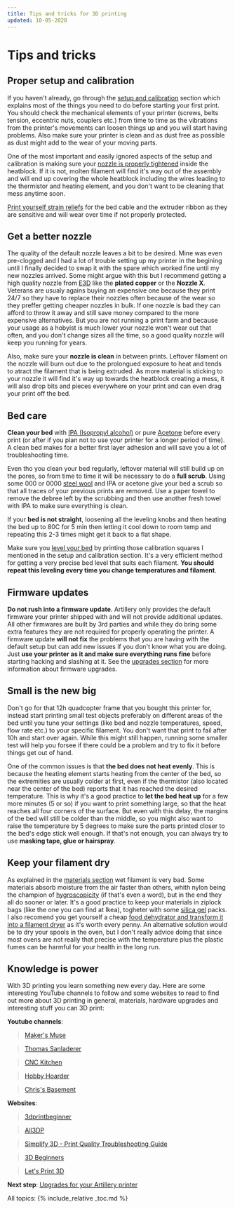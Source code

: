 ```yaml
---
title: Tips and tricks for 3D printing
updated: 10-05-2020
---
```

# Tips and tricks

## Proper setup and calibration

If you haven't already, go through the [setup and calibration](setup) section which explains most of the things you need to do before starting your first print. You should check the mechanical elements of your printer (screws, belts tension, eccentric nuts, couplers etc.) from time to time as the vibrations from the printer's movements can loosen things up and you will start having problems. Also make sure your printer is clean and as dust free as possible as dust might add to the wear of your moving parts.

One of the most important and easily ignored aspects of the setup and calibration is making sure your [nozzle is properly tightened](setup#the-extruder-block) inside the heatblock. If it is not, molten filament will find it's way out of the assembly and will end up covering the whole heatblock including the wires leading to the thermistor and heating element, and you don't want to be cleaning that mess anytime soon.

[Print yourself strain reliefs](setup#your-first-useful-prints) for the bed cable and the extruder ribbon as they are sensitive and will wear over time if not properly protected.

## Get a better nozzle

The quality of the default nozzle leaves a bit to be desired. Mine was even pre-clogged and I had a lot of trouble setting up my printer in the begining until I finally decided to swap it with the spare which worked fine until my new nozzles arrived. Some might argue with this but I recommend getting a high quality nozzle from [E3D](https://e3d-online.com/nozzles-for-3d-printer/volcano-nozzles) like the **plated copper** or the **Nozzle X**. Veterans are usualy agains buying an expensive one because they print 24/7 so they have to replace their nozzles often because of the wear so they preffer getting cheaper nozzles in bulk. If one nozzle is bad they can afford to throw it away and still save money compared to the more expensive alternatives. But you are not running a print farm and because your usage as a hobyist is much lower your nozzle won't wear out that often, and you don't change sizes all the time, so a good quality nozzle will keep you running for years.

Also, make sure your **nozzle is clean** in between prints. Leftover filament on the nozzle will burn out due to the prolongued exposure to heat and tends to atract the filament that is being extruded. As more material is sticking to your nozzle it will find it's way up towards the heatblock creating a mess, it will also drop bits and pieces everywhere on your print and can even drag your print off the bed.

## Bed care

**Clean your bed** with [IPA (Isopropyl alcohol)](https://en.wikipedia.org/wiki/Isopropyl_alcohol) or pure [Acetone](https://en.wikipedia.org/wiki/Acetone) before every print (or after if you plan not to use your printer for a longer period of time). A clean bed makes for a better first layer adhesion and will save you a lot of troubleshooting time.

Even tho you clean your bed regularly, leftover material will still build up on the pores, so from time to time it will be necessary to do a **full scrub**. Using some 000 or 0000 [steel wool](https://en.wikipedia.org/wiki/Steel_wool) and IPA or acetone give your bed a scrub so that all traces of your previous prints are removed. Use a paper towel to remove the debree left by the scrubbing and then use another fresh towel with IPA to make sure everything is clean.

If your **bed is not straight**, loosening all the leveling knobs and then heating the bed up to 80C for 5 min then letting it cool down to room temp and repeating this 2-3 times might get it back to a flat shape.

Make sure you [level your bed](setup#bed-leveling) by printing those calibration squares I mentioned in the setup and calibration section. It's a very efficient method for getting a very precise bed level that suits each filament. **You should repeat this leveling every time you change temperatures and filament**. 

## Firmware updates

**Do not rush into a firmware update**. Artillery only provides the default firmware your printer shipped with and will not provide additional updates. All other firmwares are built by 3rd parties and while they do bring some extra features they are not required for properly operating the printer. A firmware update **will not fix** the problems that you are having with the default setup but can add new issues if you don't know what you are doing. Just **use your printer as it and make sure everything runs fine** before starting hacking and slashing at it. See the [upgrades section](upgrades#firmware-options) for more information about firmware upgrades.

## Small is the new big

Don't go for that 12h quadcopter frame that you bought this printer for, instead start printing small test objects preferably on different areas of the bed until you tune your settings (like bed and nozzle temperatures, speed, flow rate etc.) to your specific filament. You don't want that print to fail after 10h and start over again. While this might still happen, running some smaller test will help you forsee if there could be a problem and try to fix it before things get out of hand. 

One of the common issues is that **the bed does not heat evenly**. This is because the heating element starts heating from the center of the bed, so the extremities are usually colder at first, even if the thermistor (also located near the center of the bed) reports that it has reached the desired temperature. This is why it's a good practice to **let the bed heat up** for a few more minutes (5 or so) if you want to print something large, so that the heat reaches all four corners of the surface. But even with this delay, the margins of the bed will still be colder than the middle, so you might also want to raise the temperature by 5 degrees to make sure the parts printed closer to the bed's edge stick well enough. If that's not enough, you can always try to use **masking tape, glue or hairspray**.

## Keep your filament dry

As explained in the [materials section](materials) wet filament is very bad. Some materials absorb moisture from the air faster than others, whith nylon being the champion of [hygroscopicity](https://en.wikipedia.org/wiki/Hygroscopy) (if that's even a word), but in the end they all do sooner or later. It's a good practice to keep your materials in ziplock bags (like the one you can find at Ikea), togheter with some [silica gel](https://en.wikipedia.org/wiki/Silica_gel) packs. I also recomend you get yourself a cheap [food dehydrator and transform it into a filament dryer](materials#water-is-bad) as it's worth every penny. An alternative solution would be to dry your spools in the oven, but I don't really advice doing that since most ovens are not really that precise with the temperature plus the plastic fumes can be harmful for your health in the long run.

## Knowledge is power

With 3D printing you learn something new every day. Here are some interesting YouTube channels to follow and some websites to read to find out more about 3D printing in general, materials, hardware upgrades and interesting stuff you can 3D print:

**Youtube channels**:
> [Maker's Muse](https://www.youtube.com/channel/UCxQbYGpbdrh-b2ND-AfIybg)

> [Thomas Sanladerer](https://www.youtube.com/channel/UCb8Rde3uRL1ohROUVg46h1A)

> [CNC Kitchen](https://www.youtube.com/channel/UCiczXOhGpvoQGhOL16EZiTg)

> [Hobby Hoarder](https://www.youtube.com/channel/UCJzj8WPo-qOnIK1UHEiLRKQ)

> [Chris's Basement](https://www.youtube.com/channel/UCqRiv7rQuxge63bqJ2hVNUQ)

**Websites**:
> [3dprintbeginner](https://3dprintbeginner.com/)

> [All3DP](https://all3dp.com/)

> [Simplify 3D - Print Quality Troubleshooting Guide](https://www.simplify3d.com/support/print-quality-troubleshooting/)

> [3D Beginners](https://www.3dbeginners.com/)

> [Let's Print 3D](https://letsprint3d.net/)


**Next step**: [Upgrades for your Artillery printer](upgrades)

All topics:
{% include_relative _toc.md %}